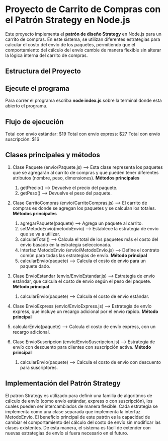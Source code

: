 # Proyecto de Carrito de Compras con el Patrón Strategy en Node.js
Este proyecto implementa el **patrón de diseño Strategy** en Node.js para un carrito de compras. En este sistema, se utilizan diferentes estrategias para calcular el costo del envío de los paquetes, permitiendo que el comportamiento del cálculo del envío cambie de manera flexible sin alterar la lógica interna del carrito de compras.

## Estructura del Proyecto



## Ejecute el programa 
Para correr el programa escriba **node index.js** sobre la terminal donde esta abierto el programa.

## Flujo de ejecución
Total con envio estándar: $19
Total con envio express: $27
Total con envio suscripción: $16

## Clases principales y métodos
1. Clase Paquete (envio/Paquete.js)  --> Esta clase representa los paquetes que se agregarán al carrito de compras y que pueden tener diferentes atributos (nombre, peso, dimensiones).
**Métodos principales**
    1. getPrecio() --> Devuelve el precio del paquete.
    2. getPeso() --> Devuelve el peso del paquete.
2. Clase CarritoCompras (envio/CarritoCompras.js) --> El carrito de compras es donde se agregan los paquetes y se calculan los totales.
**Métodos principales**
    1. agregarPaquete(paquete) --> Agrega un paquete al carrito.
    2. setMetodoEnvio(metodoEnvio) --> Establece la estrategia de envío que se va a utilizar.
    3. calcularTotal() --> Calcula el total de los paquetes más el costo del envío basado en la estrategia seleccionada.
    3. Interfaz MetodoEnvio (envio/MetodoEnvio.js) --> Define el contrato común para todas las estrategias de envío.
**Método principal**
    1. calcularEnvio(paquete) --> Calcula el costo de envío para un paquete dado.
4. Clase EnvioEstandar (envio/EnvioEstandar.js) --> Estrategia de envío estándar, que calcula el costo de envío según el peso del paquete.
**Método principal**
    1. calcularEnvio(paquete) --> Calcula el costo de envío estándar.

5. Clase EnvioExpress (envio/EnvioExpress.js) --> Estrategia de envío express, que incluye un recargo adicional por el envío rápido.
**Método principal**
1. calcularEnvio(paquete) --> Calcula el costo de envío express, con un recargo adicional.

6. Clase EnvioSuscripcion (envio/EnvioSuscripcion.js) --> Estrategia de envío con descuento para clientes con suscripción activa.
**Método principal**
    1. calcularEnvio(paquete) --> Calcula el costo de envío con descuento para suscriptores.

## Implementación del Patrón Strategy
El patron Strategy es utilizado para definir una familia de algoritmos de cálculo de envío (como envío estándar, express o con suscripción), los cuales pueden ser intercambiados de manera flexible. Cada estrategia se implementa como una clase separada que implementa la interfaz MetodoEnvio.
El beneficio principal de este patrón es la capacidad de cambiar el comportamiento del cálculo del costo de envío sin modificar las clases existentes. De esta manera, el sistema es fácil de extender con nuevas estrategias de envío si fuera necesario en el futuro.
